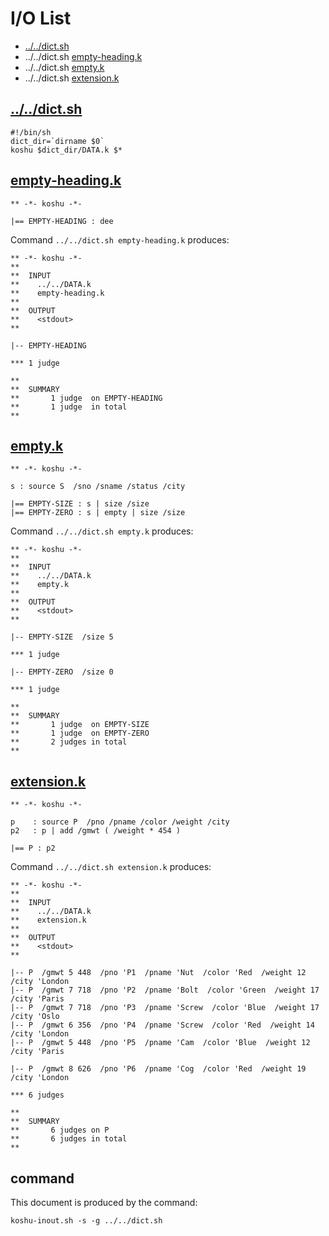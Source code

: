# I/O List

- [../../dict.sh](#dictsh)
- ../../dict.sh [empty-heading.k](#empty-headingk)
- ../../dict.sh [empty.k](#emptyk)
- ../../dict.sh [extension.k](#extensionk)



## [../../dict.sh](../../dict.sh)

```
#!/bin/sh
dict_dir=`dirname $0`
koshu $dict_dir/DATA.k $*
```



## [empty-heading.k](empty-heading.k)

```
** -*- koshu -*-

|== EMPTY-HEADING : dee

```

Command `../../dict.sh empty-heading.k` produces:

```
** -*- koshu -*-
**
**  INPUT
**    ../../DATA.k
**    empty-heading.k
**
**  OUTPUT
**    <stdout>
**

|-- EMPTY-HEADING

*** 1 judge 

**
**  SUMMARY
**       1 judge  on EMPTY-HEADING
**       1 judge  in total
**
```



## [empty.k](empty.k)

```
** -*- koshu -*-

s : source S  /sno /sname /status /city

|== EMPTY-SIZE : s | size /size
|== EMPTY-ZERO : s | empty | size /size

```

Command `../../dict.sh empty.k` produces:

```
** -*- koshu -*-
**
**  INPUT
**    ../../DATA.k
**    empty.k
**
**  OUTPUT
**    <stdout>
**

|-- EMPTY-SIZE  /size 5

*** 1 judge 

|-- EMPTY-ZERO  /size 0

*** 1 judge 

**
**  SUMMARY
**       1 judge  on EMPTY-SIZE
**       1 judge  on EMPTY-ZERO
**       2 judges in total
**
```



## [extension.k](extension.k)

```
** -*- koshu -*-

p    : source P  /pno /pname /color /weight /city
p2   : p | add /gmwt ( /weight * 454 )

|== P : p2

```

Command `../../dict.sh extension.k` produces:

```
** -*- koshu -*-
**
**  INPUT
**    ../../DATA.k
**    extension.k
**
**  OUTPUT
**    <stdout>
**

|-- P  /gmwt 5 448  /pno 'P1  /pname 'Nut  /color 'Red  /weight 12  /city 'London
|-- P  /gmwt 7 718  /pno 'P2  /pname 'Bolt  /color 'Green  /weight 17  /city 'Paris
|-- P  /gmwt 7 718  /pno 'P3  /pname 'Screw  /color 'Blue  /weight 17  /city 'Oslo
|-- P  /gmwt 6 356  /pno 'P4  /pname 'Screw  /color 'Red  /weight 14  /city 'London
|-- P  /gmwt 5 448  /pno 'P5  /pname 'Cam  /color 'Blue  /weight 12  /city 'Paris

|-- P  /gmwt 8 626  /pno 'P6  /pname 'Cog  /color 'Red  /weight 19  /city 'London

*** 6 judges

**
**  SUMMARY
**       6 judges on P
**       6 judges in total
**
```



## command

This document is produced by the command:

```
koshu-inout.sh -s -g ../../dict.sh
```
